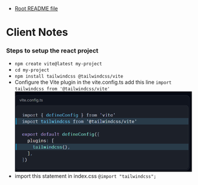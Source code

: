 - [Root README file](../README.md)
# **Client Notes**
### Steps to setup the react project
- `npm create vite@latest my-project`
- `cd my-project`
- `npm install tailwindcss @tailwindcss/vite`
- Configure the Vite plugin   in the vite.config.ts add this line  `import tailwindcss from '@tailwindcss/vite'`
![tailwind instruction image](./src/assets/image.png)
- import this statement in index.css `@import "tailwindcss";`

